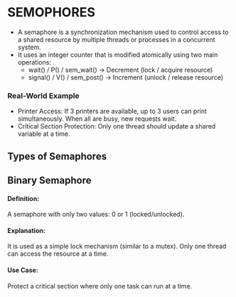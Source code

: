 # SEMOPHORES
- A semaphore is a synchronization mechanism used to control access to a shared resource by multiple threads or processes in a concurrent system.
- It uses an integer counter that is modified atomically using two main operations:
  - wait() / P() / sem_wait() → Decrement (lock / acquire resource)
  - signal() / V() / sem_post() → Increment (unlock / release resource)
### Real-World Example
- Printer Access: If 3 printers are available, up to 3 users can print simultaneously. When all are busy, new requests wait.
- Critical Section Protection: Only one thread should update a shared variable at a time.
## Types of Semaphores
## Binary Semaphore
#### Definition:
A semaphore with only two values: 0 or 1 (locked/unlocked).
#### Explanation:
It is used as a simple lock mechanism (similar to a mutex). Only one thread can access the resource at a time.
#### Use Case:
Protect a critical section where only one task can run at a time.
